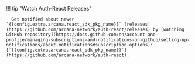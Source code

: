!!! tip "Watch Auth-React Releases"

      Get notified about newer `{{config.extra.arcana.react_sdk_pkg_name}}` [releases](https://github.com/arcana-network/auth-react/releases) by [watching GitHub repository](https://docs.github.com/en/account-and-profile/managing-subscriptions-and-notifications-on-github/setting-up-notifications/about-notifications#subscription-options): [`{{config.extra.arcana.react_sdk_pkg_name}}`](https://github.com/arcana-network/auth-react).